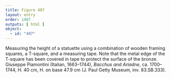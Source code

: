 ```yaml
---
title: Figure 407
layout: entry
order: 1407
outputs: [ html ]
object:
  - id: "407"
---
```


Measuring the height of a statuette using a combination of wooden framing squares, a T-square, and a measuring tape. Note that the metal edge of the T-square has been covered in tape to protect the surface of the bronze. Giuseppe Piamontini (Italian, 1663–1744), *Bacchus and Ariadne*, ca. 1700–1744, H. 40 cm, H. on base 47.9 cm (J. Paul Getty Museum, inv. 83.SB.333).
